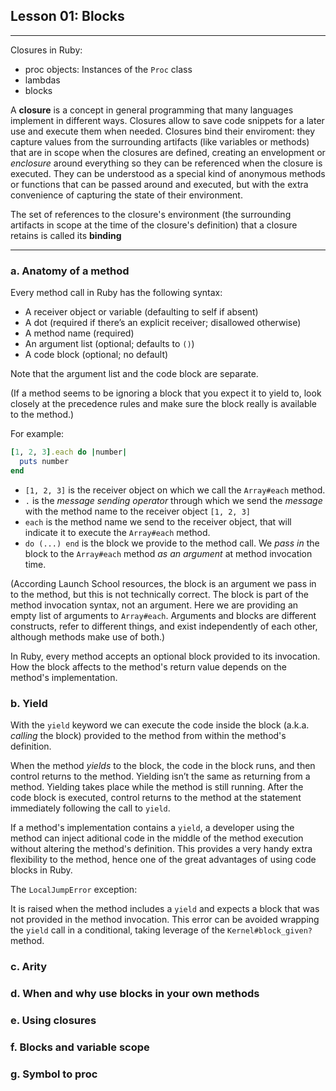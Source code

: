 ## Lesson 01: Blocks
___
Closures in Ruby:

  - proc objects: Instances of the `Proc` class
  - lambdas
  - blocks

A **closure** is a concept in general programming that many languages implement in different ways. Closures allow to save code snippets for a later use and execute them when needed. Closures bind their enviroment: they capture values from the surrounding artifacts (like variables or methods) that are in scope when the closures are defined, creating an envelopment or _enclosure_ around everything so they can be referenced when the closure is executed. They can be understood as a special kind of anonymous methods or functions that can be passed around and executed, but with the extra convenience of capturing the state of their environment.

The set of references to the closure's environment (the surrounding artifacts in scope at the time of the closure's definition) that a closure retains is called its **binding**
___

### a. Anatomy of a method

Every method call in Ruby has the following syntax:

  - A receiver object or variable (defaulting to self if absent)
  - A dot (required if there’s an explicit receiver; disallowed otherwise)
  - A method name (required)
  - An argument list (optional; defaults to `()`)
  - A code block (optional; no default)

Note that the argument list and the code block are separate.

(If a method seems to be ignoring a block that you expect it to yield to, look closely at the precedence rules and make sure the block really is available to the method.)

For example:
```ruby
[1, 2, 3].each do |number|
  puts number
end
```
- `[1, 2, 3]` is the receiver object on which we call the `Array#each` method.
- `.` is the _message sending operator_ through which we send the _message_ with the method name to the receiver object `[1, 2, 3]`
- `each` is the method name we send to the receiver object, that will indicate it to execute the `Array#each` method.
- `do (...) end` is the block we provide to the method call. We _pass in_ the block to the `Array#each` method _as an argument_ at method invocation time. 

(According Launch School resources, the block is an argument we pass in to the method, but this is not technically correct. The block is part of the method invocation syntax, not an argument. Here we are providing an empty list of arguments to `Array#each`. Arguments and blocks are different constructs, refer to different things, and exist independently of each other, although methods make use of both.)

In Ruby, every method accepts an optional block provided to its invocation. How the block affects to the method's return value depends on the method's implementation.

### b. Yield

With the `yield` keyword we can execute the code inside the block (a.k.a. _calling_ the block) provided to the method from within the method's definition.

When the method _yields_ to the block, the code in the block runs, and then control returns to the method. Yielding isn’t the same as returning from a method. Yielding takes place while the method is still running. After the code block is executed, control returns to the method at the statement immediately following the call to `yield`.

If a method's implementation contains a `yield`, a developer using the method can inject aditional code in the middle of the method execution without altering the method's definition. This provides a very handy extra flexibility to the method, hence one of the great advantages of using code blocks in Ruby.

The `LocalJumpError` exception:

It is raised when the method includes a `yield` and expects a block that was not provided in the method invocation. This error can be avoided wrapping the `yield` call in a conditional, taking leverage of the `Kernel#block_given?` method. 


### c. Arity

### d. When and why use blocks in your own methods

### e. Using closures

### f. Blocks and variable scope

### g. Symbol to proc

